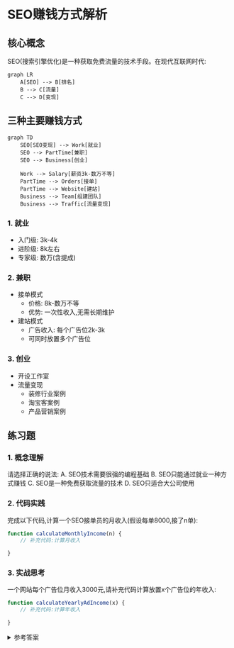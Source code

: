 # SEO赚钱方式解析

## 核心概念

SEO(搜索引擎优化)是一种获取免费流量的技术手段。在现代互联网时代:

```mermaid
graph LR
    A[SEO] --> B[排名]
    B --> C[流量]
    C --> D[变现]
```


## 三种主要赚钱方式

```mermaid
graph TD
    SEO[SEO变现] --> Work[就业]
    SEO --> PartTime[兼职]
    SEO --> Business[创业]
    
    Work --> Salary[薪资3k-数万不等]
    PartTime --> Orders[接单]
    PartTime --> Website[建站]
    Business --> Team[组建团队]
    Business --> Traffic[流量变现]
```


### 1. 就业
- 入门级: 3k-4k
- 进阶级: 8k左右
- 专家级: 数万(含提成)

### 2. 兼职
- 接单模式
  - 价格: 8k-数万不等
  - 优势: 一次性收入,无需长期维护
- 建站模式
  - 广告收入: 每个广告位2k-3k
  - 可同时放置多个广告位

### 3. 创业
- 开设工作室
- 流量变现
  - 装修行业案例
  - 淘宝客案例
  - 产品营销案例

## 练习题

### 1. 概念理解
请选择正确的说法:
A. SEO技术需要很强的编程基础
B. SEO只能通过就业一种方式赚钱
C. SEO是一种免费获取流量的技术
D. SEO只适合大公司使用

### 2. 代码实践
完成以下代码,计算一个SEO接单员的月收入(假设每单8000,接了n单):

```javascript
function calculateMonthlyIncome(n) {
    // 补充代码:计算月收入
    
}
```


### 3. 实战思考
一个网站每个广告位月收入3000元,请补充代码计算放置x个广告位的年收入:

```javascript
function calculateYearlyAdIncome(x) {
    // 补充代码:计算年收入
    
}
```


<details>
<summary>参考答案</summary>

1. 概念理解: C

2. 代码实践:
```javascript
function calculateMonthlyIncome(n) {
    return n * 8000;
}
```


3. 实战思考:
```javascript
function calculateYearlyAdIncome(x) {
    return x * 3000 * 12;
}
```

</details>